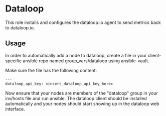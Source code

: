 # Dataloop


This role installs and configures the dataloop.io agent to send
metrics back to dataloop.io.

## Usage

In order to automatically add a node to dataloop, create a file in
your client-specific ansible repo named group_vars/dataloop using
ansible-vault.

Make sure the file has the following content:

```
---
dataloop_api_key: <insert_dataloop_api_key_here>
```

Now ensure that your nodes are members of the "dataloop" group in your
inv/hosts file and run ansible. The dataloop client should be
installed automatically and your nodes should start showing up in the
dataloop web interface.
